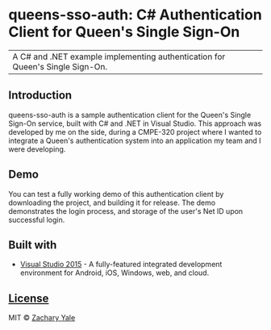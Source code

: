 # queens-sso-auth: C# Authentication Client for Queen's Single Sign-On
<table>
<tr>
<td>
A C# and .NET example implementing authentication for Queen's Single Sign-On.
</td>
</tr>
</table>

## Introduction
queens-sso-auth is a sample authentication client for the Queen's Single Sign-On service, built with C# and .NET in Visual Studio. This approach was developed by me on the side, during a CMPE-320 project where I wanted to integrate a Queen's authentication system into an application my team and I were developing.


## Demo
You can test a fully working demo of this authentication client by downloading the project, and building it for release. The demo demonstrates the login process, and storage of the user's Net ID upon successful login.


## Built with

- [Visual Studio 2015](https://www.visualstudio.com/vs/) - A fully-featured integrated development environment for Android, iOS, Windows, web, and cloud.

## [License](https://github.com/zachyale/queens-sso-auth/blob/master/LICENSE)

 MIT © [Zachary Yale](https://github.com/zachyale)
